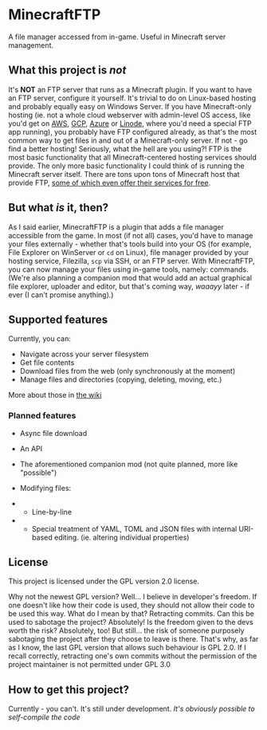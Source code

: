 # MinecraftFTP
A file manager accessed from in-game. Useful in Minecraft server management.

## What this project is _not_
It's **NOT** an FTP server that runs as a Minecraft plugin. If you want to have an FTP server, configure it yourself. It's trivial to do on Linux-based hosting and probably equally easy on Windows Server. If you have Minecraft-only hosting (ie. not a whole cloud webserver with admin-level OS access, like you'd get on [AWS](https://aws.amazon.com/), [GCP](https://console.cloud.google.com/home/), [Azure](https://azure.microsoft.com/) or [Linode](https://www.linode.com/), where you'd need a special FTP app running), you probably have FTP configured already, as that's the most common way to get files in and out of a Minecraft-only server. If not - go find a better hosting! Seriously, what the hell are you using?! FTP is the most basic functionality that all Minecraft-centered hosting services should provide. The only more basic functionality I could think of is running the Minecraft server itself. There are tons upon tons of Minecraft host that provide FTP, [some of which even offer their services for free](server.pro).

## But what _is_ it, then?
As I said earlier, MinecraftFTP is a plugin that adds a file manager accessible from the game. In most (if not all) cases, you'd have to manage your files externally - whether that's tools build into your OS (for example, File Explorer on WinServer or `cd` on Linux), file manager provided by your hosting service, Filezilla, `scp` via SSH, or an FTP server. With MinecraftFTP, you can now manage your files using in-game tools, namely: commands. (We're also planning a companion mod that would add an actual graphical file explorer, uploader and editor, but that's coming way, _waaayy_ later - if ever (I can't promise anything).)
 
## Supported features
Currently, you can:

* Navigate across your server filesystem
* Get file contents
* Download files from the web (only synchronously at the moment)
* Manage files and directories (copying, deleting, moving, etc.)

More about those in [the wiki](https://github.com/GuzioMG/MinecraftFTP/wiki)

### Planned features
* Async file download

* An API

* The aforementioned companion mod (not quite planned, more like "possible")

* Modifying files:
* - Line-by-line
* - Special treatment of YAML, TOML and JSON files with internal URI-based editing. (ie. altering individual properties)

## License
This project is licensed under the GPL version 2.0 license.

Why not the newest GPL version? Well... I believe in developer's freedom. If one doesn't like how their code is used, they should not allow their code to be used this way. What do I mean by that? Retracting commits. Can this be used to sabotage the project? Absolutely! Is the freedom given to the devs worth the risk? Absolutely, too! But still... the risk of someone purposely sabotaging the project after they choose to leave is there. That's why, as far as I know, the last GPL version that allows such behaviour is GPL 2.0. If I recall correctly, retracting one's own commits without the permission of the project maintainer is not permitted under GPL 3.0

## How to get this project?
Currently - you can't. It's still under development.
_It's obviously possible to self-compile the code_
